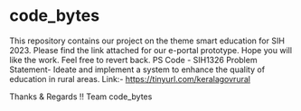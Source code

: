 # code_bytes
This repository contains our project on the theme smart education for SIH 2023.
Please find the link attached for our e-portal prototype.
Hope you will like the work.
Feel free to revert back.
PS Code - SIH1326
Problem Statement- Ideate and implement a system to enhance the quality of education in rural areas.
Link:-
https://tinyurl.com/keralagovrural

Thanks & Regards !!
Team code_bytes

